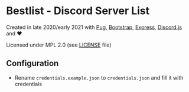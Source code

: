 # Bestlist - Discord Server List

Created in late 2020/early 2021 with [Pug](https://pugjs.org), [Bootstrap](https://getbootstrap.com/), [Express](https://expressjs.com/), [Discord.js](https://discord.js.org) and ❤️

Licensed under MPL 2.0 (see [LICENSE](LICENSE) file)

## Configuration

- Rename `credentials.example.json` to `credentials.json` and fill it with credentials
